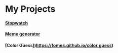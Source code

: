 # My Projects

#### [Stopwatch](https://fomes.github.io/stopwatch)

#### [Meme generator](https://fomes.github.io/meme.generator)

#### [Color Guess])https://fomes.github.io/color.guess)
